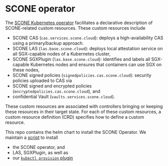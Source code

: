# SCONE operator

The [SCONE Kubernetes operator](https://sconedocs.github.io/1_scone_operator/) facilitates a declarative description of SCONE-related custom resources. These custom resources include

- SCONE CAS (`cas.services.scone.cloud`): deploys a high-availability CAS using a primary/backup approach.
- SCONE LAS (`las.base.scone.cloud`): deploys local attestation service on all SGX-capable nodes of a Kubernetes cluster,
- SCONE SGXPlugin (`las.base.scone.cloud`): identifies and labels all SGX-capable Kubernetes nodes and ensures that containers can use SGX on these nodes,
- SCONE signed policies (`signedpolicies.cas.scone.cloud`): security policies uploaded to CAS via 
- SCONE signed and encrypted policies (`encryptedpolicies.cas.scone.cloud`), and
- confidential Vault (`vaults.services.scone.cloud`).

These custom resources are associated with controllers bringing or keeping these resources in their target state. For each of these custom resources, a custom resource definition (CRD) specifies how to define a custom resource.

This repo contains the helm chart to install the SCONE Operator. We maintain a [script](https://sconedocs.github.io/2_operator_installation/#tldr) to install 

- the SCONE operator, and 
- LAS, SGXPlugin, as well as 
- our [`kubectl provision` plugin](https://sconedocs.github.io/5_kubectl/)
